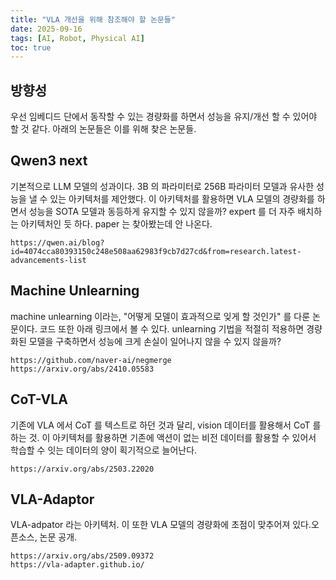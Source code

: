 ```yaml
---
title: "VLA 개선을 위해 참조해야 할 논문들"
date: 2025-09-16
tags: [AI, Robot, Physical AI]
toc: true
---
```


## 방향성
 우선 임베디드 단에서 동작할 수 있는 경량화를 하면서 성능을 유지/개선 할 수 있어야 할 것 같다. 아래의 논문들은 이를 위해 찾은 논문들.

## Qwen3 next
 기본적으로 LLM 모델의 성과이다. 3B 의 파라미터로 256B 파라미터 모델과 유사한 성능을 낼 수 있는 아키텍처를 제안했다. 이 아키텍처를 활용하면 VLA 모델의 경량화를 하면서 성능을 SOTA 모델과 동등하게 유지할 수 있지 않을까?
 expert 를 더 자주 배치하는 아키텍처인 듯 하다. paper 는 찾아봤는데 안 나온다.

```
https://qwen.ai/blog?id=4074cca80393150c248e508aa62983f9cb7d27cd&from=research.latest-advancements-list
```

## Machine Unlearning
 machine unlearning 이라는, "어떻게 모델이 효과적으로 잊게 할 것인가" 를 다룬 논문이다. 코드 또한 아래 링크에서 볼 수 있다. unlearning 기법을 적절히 적용하면 경량화된 모델을 구축하면서 성능에 크게 손실이 일어나지 않을 수 있지 않을까?

 ```
 https://github.com/naver-ai/negmerge
 https://arxiv.org/abs/2410.05583
 ```

## CoT-VLA
 기존에 VLA 에서 CoT 를 텍스트로 하던 것과 달리, vision 데이터를 활용해서 CoT 를 하는 것. 이 아키텍처를 활용하면 기존에 액션이 없는 비전 데이터를 활용할 수 있어서 학습할 수 잇는 데이터의 양이 획기적으로 늘어난다.

 ```
https://arxiv.org/abs/2503.22020
 ```
 
## VLA-Adaptor
 VLA-adpator 라는 아키텍처. 이 또한 VLA 모델의 경량화에 초점이 맞추어져 있다.오픈소스, 논문 공개.

```
https://arxiv.org/abs/2509.09372
https://vla-adapter.github.io/
```